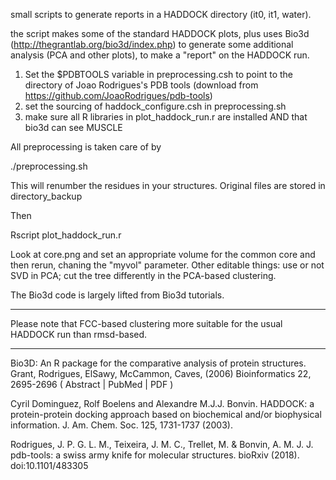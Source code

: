 small scripts to generate reports in a HADDOCK directory (it0, it1, water).

the script makes some of the standard HADDOCK plots, plus uses Bio3d (http://thegrantlab.org/bio3d/index.php) to generate some additional analysis (PCA and other plots), to make a "report" on the HADDOCK run.

1. Set the $PDBTOOLS variable in preprocessing.csh to point to the directory of Joao Rodrigues's PDB tools (download from https://github.com/JoaoRodrigues/pdb-tools)
2. set the sourcing of haddock_configure.csh in preprocessing.sh
3. make sure all R libraries in plot_haddock_run.r are installed AND that bio3d can see MUSCLE 

All preprocessing is taken care of by 

./preprocessing.sh

This will renumber the residues in your structures. Original files are stored in directory_backup

Then 

Rscript plot_haddock_run.r

Look at core.png and set an appropriate volume for the common core and then rerun, chaning the "myvol" parameter.
Other editable things: use or not SVD in PCA; cut the tree differently in the PCA-based clustering.

The Bio3d code is largely lifted from Bio3d tutorials.

---------------


Please note that FCC-based clustering more suitable for the usual HADDOCK run than rmsd-based.

------------

Bio3D: An R package for the comparative analysis of protein structures.  
Grant, Rodrigues, ElSawy, McCammon, Caves, (2006) Bioinformatics 22, 2695-2696 
( Abstract | PubMed | PDF ) 

Cyril Dominguez, Rolf Boelens and Alexandre M.J.J. Bonvin. HADDOCK: a protein-protein docking approach based on biochemical and/or biophysical information.
J. Am. Chem. Soc. 125, 1731-1737 (2003).

Rodrigues, J. P. G. L. M., Teixeira, J. M. C., Trellet, M. & Bonvin, A. M. J. J.
pdb-tools: a swiss army knife for molecular structures. bioRxiv (2018). 
doi:10.1101/483305

